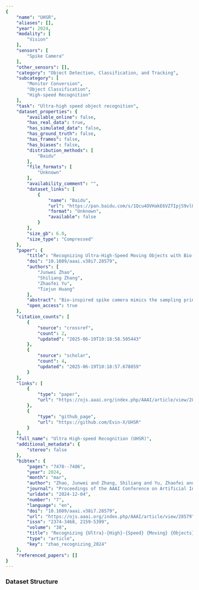 ```yaml
---
{
    "name": "UHSR",
    "aliases": [],
    "year": 2024,
    "modality": [
        "Vision"
    ],
    "sensors": [
        "Spike Camera"
    ],
    "other_sensors": [],
    "category": "Object Detection, Classification, and Tracking",
    "subcategory": [
        "Monitor Conversion",
        "Object Classification",
        "High-speed Recognition"
    ],
    "task": "Ultra-high speed object recognition",
    "dataset_properties": {
        "available_online": false,
        "has_real_data": true,
        "has_simulated_data": false,
        "has_ground_truth": false,
        "has_frames": false,
        "has_biases": false,
        "distribution_methods": [
            "Baidu"
        ],
        "file_formats": [
            "Unknown"
        ],
        "availability_comment": "",
        "dataset_links": [
            {
                "name": "Baidu",
                "url": "https://pan.baidu.com/s/1Qcu4OVHakE6VZfIpjS9vlQ?pwd=asin",
                "format": "Unknown",
                "available": false
            }
        ],
        "size_gb": 6.0,
        "size_type": "Compressed"
    },
    "paper": {
        "title": "Recognizing Ultra-High-Speed Moving Objects with Bio-Inspired Spike Camera",
        "doi": "10.1609/aaai.v38i7.28579",
        "authors": [
            "Junwei Zhao",
            "Shiliang Zhang",
            "Zhaofei Yu",
            "Tiejun Huang"
        ],
        "abstract": "Bio-inspired spike camera mimics the sampling principle of primate fovea. It presents high temporal resolution and dynamic range, showing great promise in fast-moving object recognition. However, the physical limit of CMOS technology in spike cameras still hinders their capability of recognizing ultra-high-speed moving objects, e.g., extremely fast motions cause blur during the imaging process of spike cameras. This paper presents the first theoretical analysis for the causes of spiking motion blur and proposes a robust representation that addresses this issue through temporal-spatial context learning. The proposed method leverages multi-span feature aggregation to capture temporal cues and employs residual deformable convolution to model spatial correlation among neighbouring pixels. Additionally, this paper contributes an original real-captured spiking recognition dataset consisting of 12,000 ultra-high-speed (equivalent speed &gt; 500 km/h) moving objects. Experimental results show that the proposed method achieves 73.2% accuracy in recognizing 10 classes of ultra-high-speed moving objects, outperforming all existing spike-based recognition methods. Resources will be available at https://github.com/Evin-X/UHSR.",
        "open_access": true
    },
    "citation_counts": [
        {
            "source": "crossref",
            "count": 2,
            "updated": "2025-06-19T10:18:58.505443"
        },
        {
            "source": "scholar",
            "count": 4,
            "updated": "2025-06-19T10:18:57.678859"
        }
    ],
    "links": [
        {
            "type": "paper",
            "url": "https://ojs.aaai.org/index.php/AAAI/article/view/28579"
        },
        {
            "type": "github_page",
            "url": "https://github.com/Evin-X/UHSR"
        }
    ],
    "full_name": "Ultra High-speed Recognition (UHSR)",
    "additional_metadata": {
        "stereo": false
    },
    "bibtex": {
        "pages": "7478--7486",
        "year": 2024,
        "month": "mar",
        "author": "Zhao, Junwei and Zhang, Shiliang and Yu, Zhaofei and Huang, Tiejun",
        "journal": "Proceedings of the AAAI Conference on Artificial Intelligence",
        "urldate": "2024-12-04",
        "number": "7",
        "language": "en",
        "doi": "10.1609/aaai.v38i7.28579",
        "url": "https://ojs.aaai.org/index.php/AAAI/article/view/28579",
        "issn": "2374-3468, 2159-5399",
        "volume": "38",
        "title": "Recognizing {Ultra}-{High}-{Speed} {Moving} {Objects} with {Bio}-{Inspired} {Spike} {Camera}",
        "type": "article",
        "key": "zhao_recognizing_2024"
    },
    "referenced_papers": []
}
---
```


### Dataset Structure
